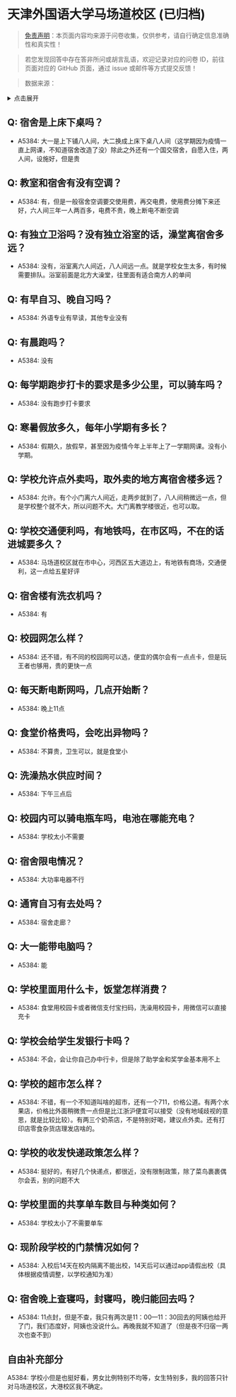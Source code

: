 # 天津外国语大学马场道校区 (已归档)

> [免责声明](https://colleges.chat/#_3)：本页面内容均来源于问卷收集，仅供参考，请自行确定信息准确性和真实性！

> 若您发现回答中存在答非所问或胡言乱语，欢迎记录对应的问卷 ID，前往页面对应的 GitHub 页面，通过 issue 或邮件等方式提交反馈！

> 数据来源：

<details><summary>点击展开</summary>
<ul>
<li>A5384: 匿名 (2022 年 06 月)</li>
</ul>
</details>

## Q: 宿舍是上床下桌吗？

- A5384: 大一是上下铺八人间，大二换成上床下桌八人间（这学期因为疫情一直上网课，不知道宿舍改造了没）除此之外还有一个国交宿舍，自愿入住，两人间，设施好，但是贵

## Q: 教室和宿舍有没有空调？

- A5384: 有，但是一般宿舍空调要交使用费，再交电费，使用费分摊下来还好，六人间三年一人两百多，电费不贵，晚上断电不断空调

## Q: 有独立卫浴吗？没有独立浴室的话，澡堂离宿舍多远？

- A5384: 没有，浴室离六人间近，八人间远一点。就是学校女生太多，有时候需要排队。浴室前面是北方大澡堂，往里面有适合南方人的单间

## Q: 有早自习、晚自习吗？

- A5384: 外语专业有早读，其他专业没有

## Q: 有晨跑吗？

- A5384: 没有

## Q: 每学期跑步打卡的要求是多少公里，可以骑车吗？

- A5384: 没有跑步打卡要求

## Q: 寒暑假放多久，每年小学期有多长？

- A5384: 假期久，放假早，甚至因为疫情今年上半年上了一学期网课。没有小学期。

## Q: 学校允许点外卖吗，取外卖的地方离宿舍楼多远？

- A5384: 允许。有个小门离六人间近，走两步就到了，八人间稍微远一点，但是学校整个就不大，所以问题不大。大门离教学楼很近，也可以取。

## Q: 学校交通便利吗，有地铁吗，在市区吗，不在的话进城要多久？

- A5384: 马场道校区就在市中心，河西区五大道边上，有地铁有商场，交通便利，这一点给五星好评

## Q: 宿舍楼有洗衣机吗？

- A5384: 有

## Q: 校园网怎么样？

- A5384: 还不错，有不同的校园网可以选，便宜的偶尔会有一点点卡，但是玩王者也够用，贵的更快一点

## Q: 每天断电断网吗，几点开始断？

- A5384: 晚上11点

## Q: 食堂价格贵吗，会吃出异物吗？

- A5384: 不算贵，卫生可以，就是食堂小

## Q: 洗澡热水供应时间？

- A5384: 下午三点后

## Q: 校园内可以骑电瓶车吗，电池在哪能充电？

- A5384: 学校太小不需要

## Q: 宿舍限电情况？

- A5384: 大功率电器不行

## Q: 通宵自习有去处吗？

- A5384: 宿舍走廊？

## Q: 大一能带电脑吗？

- A5384: 能

## Q: 学校里面用什么卡，饭堂怎样消费？

- A5384: 食堂用校园卡或者微信支付宝扫码，洗澡用校园卡，用微信可以直接充卡

## Q: 学校会给学生发银行卡吗？

- A5384: 不会，会让你自己办中行卡，但是除了助学金和奖学金基本用不上

## Q: 学校的超市怎么样？

- A5384: 不错，有一个不知道叫啥的超市，还有一个711，价格公道。有两个水果店，价格比外面稍微贵一点但是比江浙沪便宜可以接受（没有地域歧视的意思，就是比较比较）。有两三个奶茶店，不是特别好喝，建议点外卖。还有打印店零食杂货店理发店啥的。

## Q: 学校的收发快递政策怎么样？

- A5384: 挺好的，有好几个快递点，都很近，没有限制政策，除了菜鸟裹裹偶尔会丢，别的问题不大

## Q: 学校里面的共享单车数目与种类如何？

- A5384: 学校太小了不需要单车

## Q: 现阶段学校的门禁情况如何？

- A5384: 入校后14天在校内隔离不能出校，14天后可以通过app请假出校（具体根据疫情调整，以学校通知为准）

## Q: 宿舍晚上查寝吗，封寝吗，晚归能回去吗？

- A5384: 11点封，但是不查，我只有两次是11：00—11：30回去的阿姨也给开了门，我们态度好，阿姨也没说什么。再晚我就不知道了（但是夜不归宿一两次也查不到）

## 自由补充部分

A5384: 学校小但是也挺好看，男女比例特别不均等，女生特别多，我的回答只针对马场道校区，大港校区我不确定。